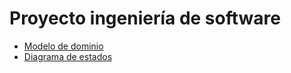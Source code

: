 # Proyecto ingeniería de software

- [Modelo de dominio](https://github.com/OmarBarrios/proyect_IdSw/blob/main/modeloDeDominio/README.md)
- [Diagrama de estados](https://github.com/OmarBarrios/proyect_IdSw/blob/main/diagramaDeEstados/README.md)

